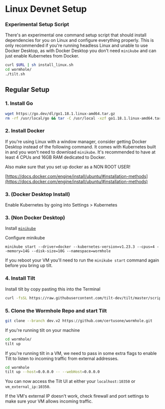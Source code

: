 # Linux Devnet Setup

### Experimental Setup Script
There's an experimental one command setup script that should install dependencies for you on Linux and configure everything properly. This is only recommended if you're running headless Linux and unable to use Docker Desktop, as with Docker Desktop you don't need `minikube` and can just enable Kubernetes from Docker.

```sh
curl $URL | sh install_linux.sh
cd wormhole/
./tilt.sh
```

## Regular Setup

### 1. Install Go
```sh
wget https://go.dev/dl/go1.18.1.linux-amd64.tar.gz
rm -rf /usr/local/go && tar -C /usr/local -xzf go1.18.1.linux-amd64.tar.gz
```

### 2. Install Docker
If you're using Linux with a window manager, consider getting Docker Desktop instead of the following command. It comes with Kubernetes built in and you won't need to download `minikube`. It's recommended to have at least 4 CPUs and 16GB RAM dedicated to Docker. 

Also make sure that you set up docker as a NON ROOT USER! 

[https://docs.docker.com/engine/install/ubuntu/#installation-methods](https://docs.docker.com/engine/install/ubuntu/#installation-methods)

### 3. (Docker Desktop Install)
Enable Kubernetes by going into Settings > Kubernetes

### 3. (Non Docker Desktop)
Install [`minikube`](https://minikube.sigs.k8s.io/docs/start/)

Configure minikube
```
minikube start --driver=docker --kubernetes-version=v1.23.3 --cpus=4 --memory=14G --disk-size=10G --namespace=wormhole
```

If you reboot your VM you'll need to run the `minikube start` command again before you bring up tilt.

### 4. Install Tilt

Install tilt by copy pasting this into the Terminal
```sh
curl -fsSL https://raw.githubusercontent.com/tilt-dev/tilt/master/scripts/install.sh | bash
```

### 5. Clone the Wormhole Repo and start Tilt

```sh
git clone --branch dev.v2 https://github.com/certusone/wormhole.git
```

If you're running tilt on your machine 
```sh
cd wormhole/
tilt up
```

If you're running tilt in a VM, we need to pass in some extra flags to enable Tilt to listen to incoming traffic from external addresses. 

```sh
cd wormhole
tilt up --host=0.0.0.0 -- --webHost=0.0.0.0
```

You can now access the Tilt UI at either your `localhost:10350` or `vm_external_ip:10350`. 

If the VM's external IP doesn't work, check firewall and port settings to make sure your VM allows incoming traffic.
